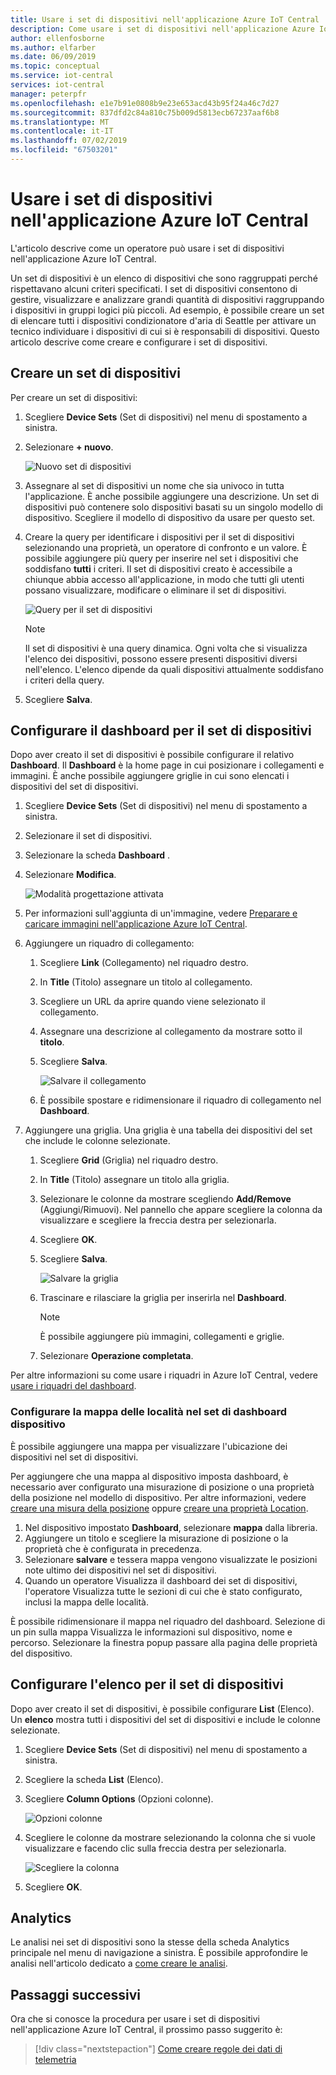 ```yaml
---
title: Usare i set di dispositivi nell'applicazione Azure IoT Central | Microsoft Docs
description: Come usare i set di dispositivi nell'applicazione Azure IoT Central in qualità di operatore.
author: ellenfosborne
ms.author: elfarber
ms.date: 06/09/2019
ms.topic: conceptual
ms.service: iot-central
services: iot-central
manager: peterpfr
ms.openlocfilehash: e1e7b91e0808b9e23e653acd43b95f24a46c7d27
ms.sourcegitcommit: 837dfd2c84a810c75b009d5813ecb67237aaf6b8
ms.translationtype: MT
ms.contentlocale: it-IT
ms.lasthandoff: 07/02/2019
ms.locfileid: "67503201"
---
```

# <a name="use-device-sets-in-your-azure-iot-central-application"></a>Usare i set di dispositivi nell'applicazione Azure IoT Central

L'articolo descrive come un operatore può usare i set di dispositivi nell'applicazione Azure IoT Central.

Un set di dispositivi è un elenco di dispositivi che sono raggruppati perché rispettavano alcuni criteri specificati. I set di dispositivi consentono di gestire, visualizzare e analizzare grandi quantità di dispositivi raggruppando i dispositivi in gruppi logici più piccoli. Ad esempio, è possibile creare un set di elencare tutti i dispositivi condizionatore d'aria di Seattle per attivare un tecnico individuare i dispositivi di cui si è responsabili di dispositivi. Questo articolo descrive come creare e configurare i set di dispositivi.

## <a name="create-a-device-set"></a>Creare un set di dispositivi

Per creare un set di dispositivi:

1. Scegliere **Device Sets** (Set di dispositivi) nel menu di spostamento a sinistra.

1. Selezionare **+ nuovo**.

    ![Nuovo set di dispositivi](media/howto-use-device-sets/image1.png)

1. Assegnare al set di dispositivi un nome che sia univoco in tutta l'applicazione. È anche possibile aggiungere una descrizione. Un set di dispositivi può contenere solo dispositivi basati su un singolo modello di dispositivo. Scegliere il modello di dispositivo da usare per questo set.

1. Creare la query per identificare i dispositivi per il set di dispositivi selezionando una proprietà, un operatore di confronto e un valore. È possibile aggiungere più query per inserire nel set i dispositivi che soddisfano **tutti** i criteri. Il set di dispositivi creato è accessibile a chiunque abbia accesso all'applicazione, in modo che tutti gli utenti possano visualizzare, modificare o eliminare il set di dispositivi.

    ![Query per il set di dispositivi](media/howto-use-device-sets/image2.png)

    > [!NOTE]
    > Il set di dispositivi è una query dinamica. Ogni volta che si visualizza l'elenco dei dispositivi, possono essere presenti dispositivi diversi nell'elenco. L'elenco dipende da quali dispositivi attualmente soddisfano i criteri della query.

1. Scegliere **Salva**.

## <a name="configure-the-dashboard-for-your-device-set"></a>Configurare il dashboard per il set di dispositivi

Dopo aver creato il set di dispositivi è possibile configurare il relativo **Dashboard**. Il **Dashboard** è la home page in cui posizionare i collegamenti e immagini. È anche possibile aggiungere griglie in cui sono elencati i dispositivi del set di dispositivi.

1. Scegliere **Device Sets** (Set di dispositivi) nel menu di spostamento a sinistra.

1. Selezionare il set di dispositivi.

1. Selezionare la scheda **Dashboard** .

1. Selezionare **Modifica**.

    ![Modalità progettazione attivata](media/howto-use-device-sets/image3.png)

1. Per informazioni sull'aggiunta di un'immagine, vedere [Preparare e caricare immagini nell'applicazione Azure IoT Central](howto-prepare-images.md).

1. Aggiungere un riquadro di collegamento:
    1. Scegliere **Link** (Collegamento) nel riquadro destro.
    1. In **Title** (Titolo) assegnare un titolo al collegamento.
    1. Scegliere un URL da aprire quando viene selezionato il collegamento.
    1. Assegnare una descrizione al collegamento da mostrare sotto il **titolo**.
    1. Scegliere **Salva**.

        ![Salvare il collegamento](media/howto-use-device-sets/image7.png)

    1. È possibile spostare e ridimensionare il riquadro di collegamento nel **Dashboard**.

1. Aggiungere una griglia. Una griglia è una tabella dei dispositivi del set che include le colonne selezionate.
    1. Scegliere **Grid** (Griglia) nel riquadro destro.
    1. In **Title** (Titolo) assegnare un titolo alla griglia.
    1. Selezionare le colonne da mostrare scegliendo **Add/Remove** (Aggiungi/Rimuovi). Nel pannello che appare scegliere la colonna da visualizzare e scegliere la freccia destra per selezionarla.
    1. Scegliere **OK**.
    1. Scegliere **Salva**.

        ![Salvare la griglia](media/howto-use-device-sets/image9.png)

    1. Trascinare e rilasciare la griglia per inserirla nel **Dashboard**.

        > [!NOTE]
        > È possibile aggiungere più immagini, collegamenti e griglie.
  
    1. Selezionare **Operazione completata**.

Per altre informazioni su come usare i riquadri in Azure IoT Central, vedere [usare i riquadri del dashboard](howto-use-tiles.md).

### <a name="configure-a-location-map-in-your-device-sets-dashboard"></a>Configurare la mappa delle località nel set di dashboard dispositivo

È possibile aggiungere una mappa per visualizzare l'ubicazione dei dispositivi nel set di dispositivi.

Per aggiungere che una mappa al dispositivo imposta dashboard, è necessario aver configurato una misurazione di posizione o una proprietà della posizione nel modello di dispositivo. Per altre informazioni, vedere [creare una misura della posizione](howto-set-up-template.md) oppure [creare una proprietà Location](howto-set-up-template.md).

1. Nel dispositivo impostato **Dashboard**, selezionare **mappa** dalla libreria.
2. Aggiungere un titolo e scegliere la misurazione di posizione o la proprietà che è configurata in precedenza.
3. Selezionare **salvare** e tessera mappa vengono visualizzate le posizioni note ultimo dei dispositivi nel set di dispositivi.
4. Quando un operatore Visualizza il dashboard dei set di dispositivi, l'operatore Visualizza tutte le sezioni di cui che è stato configurato, inclusi la mappa delle località.

È possibile ridimensionare il mappa nel riquadro del dashboard. Selezione di un pin sulla mappa Visualizza le informazioni sul dispositivo, nome e percorso. Selezionare la finestra popup passare alla pagina delle proprietà del dispositivo.

## <a name="configure-the-list-for-your-device-set"></a>Configurare l'elenco per il set di dispositivi

Dopo aver creato il set di dispositivi, è possibile configurare **List** (Elenco). Un **elenco** mostra tutti i dispositivi del set di dispositivi e include le colonne selezionate.

1. Scegliere **Device Sets** (Set di dispositivi) nel menu di spostamento a sinistra.

1. Scegliere la scheda **List** (Elenco).

1. Scegliere **Column Options** (Opzioni colonne).

    ![Opzioni colonne](media/howto-use-device-sets/image11.png)

1. Scegliere le colonne da mostrare selezionando la colonna che si vuole visualizzare e facendo clic sulla freccia destra per selezionarla.

    ![Scegliere la colonna](media/howto-use-device-sets/image12.png)

1. Scegliere **OK**.

## <a name="analytics"></a>Analytics

Le analisi nei set di dispositivi sono la stesse della scheda Analytics principale nel menu di navigazione a sinistra. È possibile approfondire le analisi nell'articolo dedicato a [come creare le analisi](howto-use-device-sets.md).

## <a name="next-steps"></a>Passaggi successivi

Ora che si conosce la procedura per usare i set di dispositivi nell'applicazione Azure IoT Central, il prossimo passo suggerito è:

> [!div class="nextstepaction"]
> [Come creare regole dei dati di telemetria](howto-create-telemetry-rules.md)
